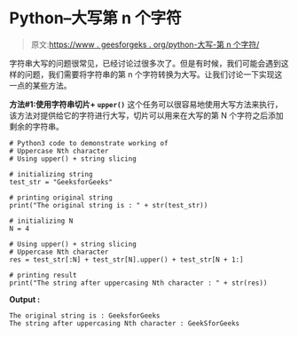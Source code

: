 # Python–大写第 n 个字符

> 原文:[https://www . geesforgeks . org/python-大写-第 n 个字符/](https://www.geeksforgeeks.org/python-uppercase-nth-character/)

字符串大写的问题很常见，已经讨论过很多次了。但是有时候，我们可能会遇到这样的问题，我们需要将字符串的第 n 个字符转换为大写。让我们讨论一下实现这一点的某些方法。

**方法#1:使用字符串切片+ `upper()`**
这个任务可以很容易地使用大写方法来执行，该方法对提供给它的字符进行大写，切片可以用来在大写的第 N 个字符之后添加剩余的字符串。

```
# Python3 code to demonstrate working of
# Uppercase Nth character
# Using upper() + string slicing

# initializing string 
test_str = "GeeksforGeeks"

# printing original string 
print("The original string is : " + str(test_str))

# initializing N 
N = 4

# Using upper() + string slicing
# Uppercase Nth character
res = test_str[:N] + test_str[N].upper() + test_str[N + 1:]

# printing result 
print("The string after uppercasing Nth character : " + str(res))
```

**Output :**

```
The original string is : GeeksforGeeks
The string after uppercasing Nth character : GeekSforGeeks

```